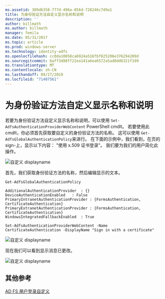 ```yaml
---
ms.assetid: 309d6358-777d-496a-856d-728246c7d9a1
title: 为身份验证方法自定义显示名称和说明
description: ''
author: billmath
ms.author: billmath
manager: femila
ms.date: 05/31/2017
ms.topic: article
ms.prod: windows-server
ms.technology: identity-adfs
ms.openlocfilehash: cc0da10858ca6924a516fbf825206e376294209d
ms.sourcegitcommit: 6aff3d88ff22ea141a6ea6572a5ad8dd6321f199
ms.translationtype: MT
ms.contentlocale: zh-CN
ms.lasthandoff: 09/27/2019
ms.locfileid: "71407561"
---
```

# <a name="customize-the-display-names-and-descriptions-for-authentication-methods"></a>为身份验证方法自定义显示名称和说明 


若要为身份验证方法自定义显示名称和说明，可以使用 `Set-AdfsAuthenticationProviderWebContent` PowerShell cmdlt。  若要使用此 cmdlt，你必须首先获取要自定义的身份验证方法的名称。  这可以使用 `Get-AdfsGlobalAuthenticationPolicy`来进行。  在下面的示例中，我们看到，在页的 sign\-上，显示以下内容： "使用 x.509 证书登录"。  我们要为我们的用户简化此操作。  
  
![自定义 displayname](media/AD-FS-user-sign-in-customization/ADFS_Customize_Update1.PNG)  
  
首先，我们获取身份验证方法的名称，然后编辑显示的文本。  
  
 
    Get-AdfsGlobalAuthenticationPolicy  
      
    AdditionalAuthenticationProvider  : {}  
    DeviceAuthenticationEnabled   : False  
    PrimaryIntranetAuthenticationProvider : {FormsAuthentication, CertificateAuthentication}  
    PrimaryExtranetAuthenticationProvider : {FormsAuthentication, CertificateAuthentication}  
    WindowsIntegratedFallbackEnabled  : True  
      
    Set-AdfsAuthenticationProviderWebContent -Name CertificateAuthentication -DisplayName "Sign in with a certificate"  
  
  
![自定义 displayname](media/AD-FS-user-sign-in-customization/ADFS_Customize_Update2.PNG)  
  
现在我们可以看到显示消息已更改。  
  
![自定义 displayname](media/AD-FS-user-sign-in-customization/ADFS_Customize_Update3.PNG)  

## <a name="additional-references"></a>其他参考 
[AD FS 用户登录自定义](AD-FS-user-sign-in-customization.md) 
